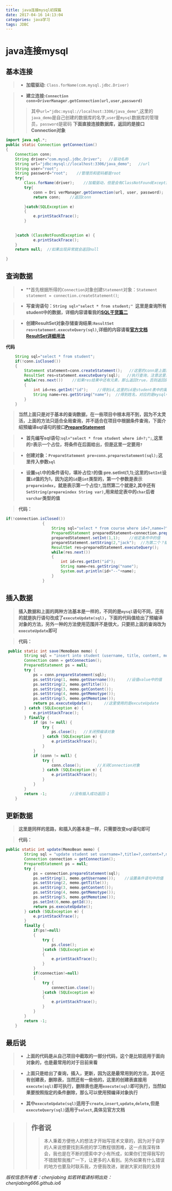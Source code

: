 ```yaml
---
title: java连接mysql初探篇
date: 2017-04-16 14:13:04
categories: java学习
tags: JDBC
---
```


# java连接mysql

## 基本连接

>* **加载驱动:** `Class.forName(com.mysql.jdbc.Driver)`

>* **建立连接:`Connection conn=DriverManager.getConnection(url,user,password)`**
>>其中`url="jdbc:mysql://localhost:3306/java_demo"`,这里的`java_demo`是自己创建的数据库的名字,`user`是`mysql`数据库的管理员，`password`是密码
>**下面直接连接数据库，返回的是接口Connection对象**
```java
import java.sql.*;
public static Connection getConnection()
{
    Connection conn;
    String driver="com.mysql.jdbc.Driver";   //驱动名称
    String url="jdbc:mysql://localhost:3306/java_demo";   //url
    String user="root";
    String password="root";    //管理员和密码都是root
    try{
        Class.forName(driver);    //加载驱动，但是会有ClassNotFoundException异常，因此要避免异常
        try{
            conn = Dri verManager.getConnection(url, user, password);   //获得数据库连接
            return conn;    //返回conn
             
        }catch(SQLException e)
        {
            e.printStackTrace();
        }
    
        
    }catch (ClassNotFoundException e) {
            e.printStackTrace();
    }
    return null;  //如果出现异常就会返回null
    
}
```

## 查询数据

>* **首先根据所得的`Connection`对象创建`Statement`对象：`Statement statement = connection.createStatement()`;

>* **写查询语句：`String sql="select * from student;" `这里是查询所有student中的数据，详细内容请看我的[SQL干货篇二](https://chenjiabing666.github.io/2017/04/09/SQL%E5%B9%B2%E8%B4%A7%E7%AF%87%E4%BA%8C/)**

>* **创建ResultSet对象存储查询结果:`ResultSet res=statement.executeQuery(sql)`,详细的内容请看[官方文档ResultSet详细用法](http://tool.oschina.net/uploads/apidocs/jdk-zh/java/sql/ResultSet.html)**

**代码**
```java
    String sql="select * from student";
    if(!conn.isClosed())
    {
        Statement statement=conn.createStatement();   //这里的conn是上面连接数据库的返回的Connection对象
        ResultSet res=statement.executeQuery(sql);   //执行查询，注意这里只能是executeQuery，Statement还有一些执行mysql函数，但是都不适合查询，后面会详细说
        while(res.next())    //如果res结果中还有元素，那么返回true，否则返回的是false,用来判断是否res中还有结果
        {
            int id=res.getInt("id");    //得到id,这里的id是student表中的属性名 对应的时int BigInt smallint.....
            String name=res.getString("name");  //得到姓名，对应的是mysql中的Char varChar类型
        }
    }
```




>**当然上面只是对于基本的查询数据，在一些项目中根本用不到，因为不太灵活，上面的方法只适合全局查询，并不适合在项目中根据条件查询，下面介绍预编译sql语句的接口[PrepareStatement](http://tool.oschina.net/uploads/apidocs/jdk-zh/java/sql/PreparedStatement.html)**

>* **首先编写sql语句:`sql="select * from student where id=?;";`,这里的`?`表示一个占位，将条件在后面给出，但是这里一定要用`?`**

>* **创建对象：`PrepareStatement pre=conn.preparestatement(sql);`这里传入参数`sql`**

>* **设置`sql`中的条件语句，填补占位`?`的值:pre.setInt(1,1);这里的`SetInt`设置`id`值的为1，因为这的`id`是`int`类型的，第一个参数是表示`prepareindex`，就是表示第一个占位`?`,当然第二个就是2,其中还有`SetString(prepareindex String var)`,用来给定表中的`char`后者`varchar`类型的值**

>**代码：**
```java
if(!connection.isClosed())
                {
                    String sql="select * from course where id=?,name=?";      
                    PreparedStatement preparedStatement=connection.prepareStatement(sql);
                    preparedStatement.setInt(1,1);    //给定条件中的值
                    prepareStatement.setString(2,"jack");  //为第二个？赋值
                    ResultSet res=preparedStatement.executeQuery();    //执行查询，返回的仍然是ResultSet对象
                    while(res.next())
                    {
                        int id=res.getInt("id");
                        String name=res.getString("name");
                        System.out.println(id+"--"+name);
                    }
                }
```

## 插入数据

>**插入数据和上面的两种方法基本是一样的，不同的是`mysql`语句不同，还有的就是执行语句改成了`executeUpdate(sql)`，下面的代码值给出了预编译对象的方法，另外一种的方法使用范围并不是很大，只要把上面的查询改为`executeUpdate`即可**

>**代码：**
```java
 public static int save(MemoBean memo) {
        String sql = "insert into student (username, title, content, momotype, memotime) values (?, ?, ?, ?, ?);";
        Connection conn = getConnection();
        PreparedStatement ps = null;
        try {
            ps = conn.prepareStatement(sql);
            ps.setString(1, memo.getUsername());     //设值value中的值 
            ps.setString(2, memo.getTitle());
            ps.setString(3, memo.getContent());
            ps.setString(4, memo.getMemotype());
            ps.setString(5, memo.getMemotime());
            return ps.executeUpdate();     //这里使用的是excuteUpdate
        } catch (SQLException e) {
            e.printStackTrace();
        } finally {
            if (ps != null) {
                try {
                    ps.close();   //关闭预编译对象
                } catch (SQLException e) { 
                    e.printStackTrace();   
                }
            }
            if (conn != null) {
                try {
                    conn.close();       //关闭Connection对象
                } catch (SQLException e) {
                    e.printStackTrace();
                }
            }
        } 
        return -1;          //没有插入成功返回-1
    }

```


## 更新数据

>**这里是同样的思路，和插入的基本是一样，只需要改变sql语句即可**

>**代码：**
```java
public static int update(MemoBean memo) {
        String sql = "update student set username=?,title=?,content=?,momotype=?,memotime=? where id=?;";//查询语句
        Connection connection = getConnection();
        PreparedStatement ps = null;
        try {
            ps = connection.prepareStatement(sql);
            ps.setString(1, memo.getUsername());    //设置条件语句中的值
            ps.setString(2, memo.getTitle()); 
            ps.setString(3, memo.getContent());
            ps.setString(4, memo.getMemotype());
            ps.setString(5, memo.getMemotime());
            ps.setInt(6,memo.getId());
            return ps.executeUpdate();
        } catch (SQLException e) {
            e.printStackTrace();
        }
        finally {
            if(ps!=null)
            {
                try {
                    ps.close();
                }catch (SQLException e)
                {
                    e.printStackTrace();
                }
            }
            if(connection!=null)
            {
                try {
                    connection.close();
                }catch (SQLException e)
                {
                    e.printStackTrace();
                }
            }
        }
        return -1;
    }

```

## 最后说
>* **上面的代码是从自己项目中截取的一部分代码，这个是比较适用于面向对象的，也是最常用的对于目前来看**

>* **上面只是给出了查询，插入，更新，因为这是最常用到的方法，其中还有创建表，删除表，当然还有一些他的，这里的创建表直接用`execute(sql)`即可执行，删除表也是用`execute(sql)`即可执行，当然如果要按照指定的条件删除，那么可以使用预编译对象执行**

>* **其中`executeUpdate(sql)`适用于`create`,`insert`,`update`,`delete`,但是`executeQuery(sql)`适用于`select`,具体见官方文档**










































>>## 作者说
>>> 本人秉着方便他人的想法才开始写技术文章的，因为对于自学的人来说想要找到系统的学习教程很困难，这一点我深有体会，我也是在不断的摸索中才小有所成，如果你们觉得我写的不错就帮我推广一下，让更多的人看到。另外如果有什么错误的地方也要及时联系我，方便我改进，谢谢大家对我的支持

*版权信息所有者：chenjiabing*
*如若转载请标明出处：chenjiabing666.github.io6*